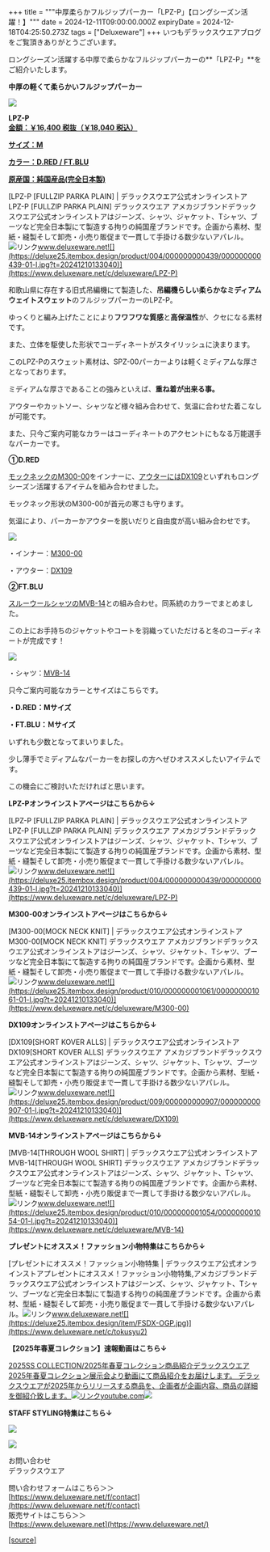 +++
title = """中厚柔らかフルジップパーカー「LPZ-P」【ロングシーズン活躍！】"""
date = 2024-12-11T09:00:00.000Z
expiryDate = 2024-12-18T04:25:50.273Z
tags = ["Deluxeware"]
+++
いつもデラックスウエアブログをご覧頂きありがとうございます。

ロングシーズン活躍する中厚で柔らかなフルジップパーカーの**「LPZ-P」**をご紹介いたします。

**中厚の軽くて柔らかいフルジップパーカー**

[![](https://stat.ameba.jp/user_images/20241211/14/deluxeware/b6/a7/j/o0800100015520287884.jpg)](https://stat.ameba.jp/user_images/20241211/14/deluxeware/b6/a7/j/o0800100015520287884.jpg)

**LPZ-P**  
**[金額：￥16,400 税抜（￥18,040 税込）](https://www.deluxeware.net/c/deluxeware/LPZ-P)**

**[サイズ：M](https://www.deluxeware.net/c/deluxeware/LPZ-P)**

**[カラー：D.RED / FT.BLU](https://www.deluxeware.net/c/deluxeware/LPZ-P)**

**[原産国：純国産品(完全日本製)](https://www.deluxeware.net/c/deluxeware/LPZ-P)**

[LPZ-P \[FULLZIP PARKA PLAIN\] | デラックスウエア公式オンラインストアLPZ-P \[FULLZIP PARKA PLAIN\] デラックスウエア アメカジブランドデラックスウエア公式オンラインストアはジーンズ、シャツ、ジャケット、Tシャツ、ブーツなど完全日本製にて製造する拘りの純国産ブランドです。企画から素材、型紙・縫製そして卸売・小売り販促まで一貫して手掛ける数少ないアパレル。![リンク](https://c.stat100.ameba.jp/ameblo/symbols/v3.20.0/svg/gray/editor_link.svg)www.deluxeware.net![](https://deluxe25.itembox.design/product/004/000000000439/000000000439-01-l.jpg?t=20241210133040)](https://www.deluxeware.net/c/deluxeware/LPZ-P)

和歌山県に存在する旧式吊編機にて製造した、**吊編機らしい柔らかなミディアムウェイトスウェット**のフルジップパーカーのLPZ-P。

ゆっくりと編み上げたことにより**フワフワな質感**と**高保温性**が、クセになる素材です。

また、立体を駆使した形状でコーディネートがスタイリッシュに決まります。

このLPZ-Pのスウェット素材は、SPZ-00パーカーよりは軽くミディアムな厚さとなっております。

ミディアムな厚さであることの強みといえば、**重ね着が出来る事。**

アウターやカットソー、シャツなど様々組み合わせて、気温に合わせた着こなしが可能です。

また、只今ご案内可能なカラーはコーディネートのアクセントにもなる万能選手なパーカーです。

**①D.RED**

[モックネックのM300-00](https://www.deluxeware.net/c/deluxeware/M300-00)をインナーに、[アウターにはDX109](https://www.deluxeware.net/c/deluxeware/DX109)といずれもロングシーズン活躍するアイテムを組み合わせました。

モックネック形状のM300-00が首元の寒さも守ります。

気温により、パーカーかアウターを脱いだりと自由度が高い組み合わせです。

[![](https://stat.ameba.jp/user_images/20241211/14/deluxeware/da/ec/j/o0800100015520294459.jpg)](https://stat.ameba.jp/user_images/20241211/14/deluxeware/da/ec/j/o0800100015520294459.jpg)

・インナー：[M300-00](https://www.deluxeware.net/c/deluxeware/M300-00)

・アウター：[DX109](https://www.deluxeware.net/c/deluxeware/DX109)

**②FT.BLU**

[スルーウールシャツのMVB-14](https://www.deluxeware.net/c/deluxeware/MVB-14)との組み合わせ。同系統のカラーでまとめました。

この上にお手持ちのジャケットやコートを羽織っていただけると冬のコーディネートが完成です！

[![](https://stat.ameba.jp/user_images/20241211/14/deluxeware/67/6f/j/o0800100015520287885.jpg)](https://stat.ameba.jp/user_images/20241211/14/deluxeware/67/6f/j/o0800100015520287885.jpg)

・シャツ：[MVB-14](https://www.deluxeware.net/c/deluxeware/MVB-14)

只今ご案内可能なカラーとサイズはこちらです。

**・D.RED：Mサイズ**

**・FT.BLU：Ｍサイズ**

いずれも少数となってまいりました。

少し薄手でミディアムなパーカーをお探しの方へぜひオススメしたいアイテムです。

この機会にご検討いただければと思います。

**LPZ-Pオンラインストアページはこちらから↓**

[LPZ-P \[FULLZIP PARKA PLAIN\] | デラックスウエア公式オンラインストアLPZ-P \[FULLZIP PARKA PLAIN\] デラックスウエア アメカジブランドデラックスウエア公式オンラインストアはジーンズ、シャツ、ジャケット、Tシャツ、ブーツなど完全日本製にて製造する拘りの純国産ブランドです。企画から素材、型紙・縫製そして卸売・小売り販促まで一貫して手掛ける数少ないアパレル。![リンク](https://c.stat100.ameba.jp/ameblo/symbols/v3.20.0/svg/gray/editor_link.svg)www.deluxeware.net![](https://deluxe25.itembox.design/product/004/000000000439/000000000439-01-l.jpg?t=20241210133040)](https://www.deluxeware.net/c/deluxeware/LPZ-P)

**M300-00オンラインストアページはこちらから↓**

[M300-00\[MOCK NECK KNIT\] | デラックスウエア公式オンラインストアM300-00\[MOCK NECK KNIT\] デラックスウエア アメカジブランドデラックスウエア公式オンラインストアはジーンズ、シャツ、ジャケット、Tシャツ、ブーツなど完全日本製にて製造する拘りの純国産ブランドです。企画から素材、型紙・縫製そして卸売・小売り販促まで一貫して手掛ける数少ないアパレル。![リンク](https://c.stat100.ameba.jp/ameblo/symbols/v3.20.0/svg/gray/editor_link.svg)www.deluxeware.net![](https://deluxe25.itembox.design/product/010/000000001061/000000001061-01-l.jpg?t=20241210133040)](https://www.deluxeware.net/c/deluxeware/M300-00)

**DX109オンラインストアページはこちらから↓**

[DX109\[SHORT KOVER ALLS\] | デラックスウエア公式オンラインストアDX109\[SHORT KOVER ALLS\] デラックスウエア アメカジブランドデラックスウエア公式オンラインストアはジーンズ、シャツ、ジャケット、Tシャツ、ブーツなど完全日本製にて製造する拘りの純国産ブランドです。企画から素材、型紙・縫製そして卸売・小売り販促まで一貫して手掛ける数少ないアパレル。![リンク](https://c.stat100.ameba.jp/ameblo/symbols/v3.20.0/svg/gray/editor_link.svg)www.deluxeware.net![](https://deluxe25.itembox.design/product/009/000000000907/000000000907-01-l.jpg?t=20241210133040)](https://www.deluxeware.net/c/deluxeware/DX109)

**MVB-14オンラインストアページはこちらから↓**

[MVB-14\[THROUGH WOOL SHIRT\] | デラックスウエア公式オンラインストアMVB-14\[THROUGH WOOL SHIRT\] デラックスウエア アメカジブランドデラックスウエア公式オンラインストアはジーンズ、シャツ、ジャケット、Tシャツ、ブーツなど完全日本製にて製造する拘りの純国産ブランドです。企画から素材、型紙・縫製そして卸売・小売り販促まで一貫して手掛ける数少ないアパレル。![リンク](https://c.stat100.ameba.jp/ameblo/symbols/v3.20.0/svg/gray/editor_link.svg)www.deluxeware.net![](https://deluxe25.itembox.design/product/010/000000001054/000000001054-01-l.jpg?t=20241210133040)](https://www.deluxeware.net/c/deluxeware/MVB-14)

**プレゼントにオススメ！ファッション小物特集はこちらから↓**

[プレゼントにオススメ！ファッション小物特集 | デラックスウエア公式オンラインストアプレゼントにオススメ！ファッション小物特集,アメカジブランドデラックスウエア公式オンラインストアはジーンズ、シャツ、ジャケット、Tシャツ、ブーツなど完全日本製にて製造する拘りの純国産ブランドです。企画から素材、型紙・縫製そして卸売・小売り販促まで一貫して手掛ける数少ないアパレル。![リンク](https://c.stat100.ameba.jp/ameblo/symbols/v3.20.0/svg/gray/editor_link.svg)www.deluxeware.net![](https://deluxe25.itembox.design/item/FSDX-OGP.jpg)](https://www.deluxeware.net/c/tokusyu2)

**【2025年春夏コレクション】速報動画はこちら↓**

[2025SS COLLECTION/2025年春夏コレクション商品紹介デラックスウエア2025年春夏コレクション展示会より動画にて商品紹介をお届けします。 デラックスウエアが2025年からリリースする商品を、企画者が企画内容、商品の詳細を御紹介致します。![リンク](https://c.stat100.ameba.jp/ameblo/symbols/v3.20.0/svg/gray/editor_link.svg)youtube.com![](https://i.ytimg.com/vi/A71qJSd2lh4/hqdefault.jpg?sqp=-oaymwEXCOADEI4CSFryq4qpAwkIARUAAIhCGAE=&rs=AOn4CLAjvDtZHCLmch_wfz5qqtOMUoi28A&days_since_epoch=20068)](https://youtube.com/playlist?list=PLmcuUjZ67rhnclr762_W-zDg7FyyrNvqF&si=pu-xmeKEjGINqTqk)

**STAFF STYLING特集はこちら↓**

[![](https://stat.ameba.jp/user_images/20241205/11/deluxeware/42/a2/j/o1200050015517935293.jpg?caw=800)](https://www.deluxeware.net/f/styling)

[![](https://stat.ameba.jp/user_images/20240315/15/deluxeware/04/7f/j/o0800026015413271803.jpg?caw=800)](https://www.instagram.com/deluxeware/?hl=ja)

お問い合わせ  
デラックスウエア

問い合わせフォームはこちら＞＞  
[https://www.deluxeware.net/f/contact](https://www.deluxeware.net/f/contact)  
販売サイトはこちら＞＞  
[https://www.deluxeware.net](https://www.deluxeware.net/)

[[source]](https://ameblo.jp/deluxeware/entry-12878253586.html)
